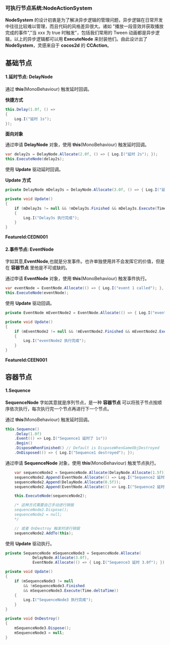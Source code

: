 ### 可执行节点系统:NodeActionSystem 

**NodeSystem** 的设计初衷是为了解决异步逻辑的管理问题，异步逻辑在日常开发中往往比较难以管理，而且代码的风格差异很大。诸如 "播放一段音效并获取播放完成的事件","当 xxx 为 true 时触发"，包括我们常用的 Tween 动画都是异步逻辑，以上的异步逻辑都可以用 **ExecuteNode** 来封装他们。由此设计出了 **NodeSystem**，灵感来自于 **cocos2d** 的 **CCAction**。

## 基础节点

#### 1.延时节点: DelayNode

通过 **this**(MonoBehaviour) 触发延时回调。

**快捷方式**

``` csharp
this.Delay(1.0f, () =>
{
	Log.I("延时 1s");
});
```



**面向对象**

通过申请 **DelayNode** 对象，使用 **this**(MonoBehaviour) 触发延时回调。

``` csharp
var delay2s = DelayNode.Allocate(2.0f, () => { Log.I("延时 2s"); });
this.ExecuteNode(delay2s);
```

使用 **Update** 驱动延时回调。

**Update 方式**

``` csharp
private DelayNode mDelay3s = DelayNode.Allocate(3.0f, () => { Log.I("延时 3s"); });

private void Update()
{
	if (mDelay3s != null && !mDelay3s.Finished && mDelay3s.Execute(Time.deltaTime))
	{
		Log.I("Delay3s 执行完成");
	}
}
```

**FeatureId:CEDN001**

#### 2.事件节点: EventNode

​	字如其意,**EventNode**,也就是分发事件。也许单独使用并不会发挥它的价值，但是在 **容器节点** 里他是不可或缺的。

通过申请 **EventNode** 对象，使用 **this**(MonoBehaviour) 触发事件执行。

``` csharp
var eventNode = EventNode.Allocate(() => { Log.I("event 1 called"); }, () => { Log.I("event 2 called"); });
this.ExecuteNode(eventNode);
```

使用 **Update** 驱动回调。

``` csharp
private EventNode mEventNode2 = EventNode.Allocate(() => { Log.I("event 3 called"); }, () => { Log.I("event 4 called"); });

private void Update()
{
	if (mEventNode2 != null && !mEventNode2.Finished && mEventNode2.Execute(Time.deltaTime))
	{
		Log.I("eventNode2 执行完成");
	}
}
```

**FeatureId:CEEN001**

## 容器节点

#### 1.Sequence

**SequenceNode** 字如其意就是序列节点，是一种 **容器节点** 可以将孩子节点按顺序依次执行，每次执行完一个节点再进行下一个节点。

通过 **this**(MonoBehaviour) 触发延时回调。

``` csharp
this.Sequence()
	.Delay(1.0f)
	.Event(() => Log.I("Sequence1 延时了 1s"))
	.Begin()
	.DisposeWhenFinished() // Default is DisposeWhenGameObjDestroyed
	.OnDisposed(() => { Log.I("Sequence1 destroyed"); });
```

通过申请 **SequenceNode** 对象，使用 **this**(MonoBehaviour) 触发节点执行。

``` csharp
	var sequenceNode2 = SequenceNode.Allocate(DelayNode.Allocate(1.5f));
	sequenceNode2.Append(EventNode.Allocate(() => Log.I("Sequence2 延时 1.5s")));
	sequenceNode2.Append(DelayNode.Allocate(0.5f));
	sequenceNode2.Append(EventNode.Allocate(() => Log.I("Sequence2 延时 2.0s")));

	this.ExecuteNode(sequenceNode2);

	/* 这种方式需要自己手动进行销毁
	sequenceNode2.Dispose();
	sequenceNode2 = null;
	*/

	// 或者 OnDestroy 触发时进行销毁
	sequenceNode2.AddTo(this);
```

使用 **Update** 驱动执行。

``` csharp
private SequenceNode mSequenceNode3 = SequenceNode.Allocate(
			DelayNode.Allocate(3.0f),
			EventNode.Allocate(() => { Log.I("Sequence3 延时 3.0f"); }));

private void Update()
{
    if (mSequenceNode3 != null 
        && !mSequenceNode3.Finished 
        && mSequenceNode3.Execute(Time.deltaTime))
	{
		Log.I("SequenceNode3 执行完成");
	}
}

private void OnDestroy()
{
	mSequenceNode3.Dispose();
	mSequenceNode3 = null;
}
```


